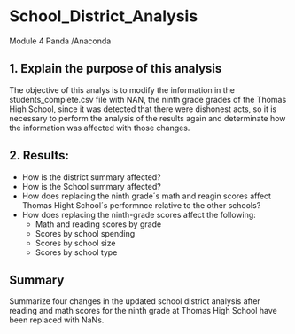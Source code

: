 # School_District_Analysis
Module 4 Panda /Anaconda

## 1. Explain the purpose of this analysis
The objective of this analys is to modify the information in the students_complete.csv file with NAN, the ninth grade grades of the Thomas High School, since it was detected that there were dishonest acts, so it is necessary to perform the analysis of the results again and determinate how the information was affected with those changes.

## 2. Results:

- How is the district summary affected?
- How is the School summary affected?
- How does replacing the ninth grade´s math and reagin scores affect Thomas Hight School´s performnce relative to the other schools?
- How does replacing the ninth-grade scores affect the following:
    - Math and reading scores by grade
    - Scores by school spending
    - Scores by school size
    - Scores by school type

## Summary
Summarize four changes in the updated school district analysis after reading and math scores for the ninth grade at Thomas High School have been replaced with NaNs.